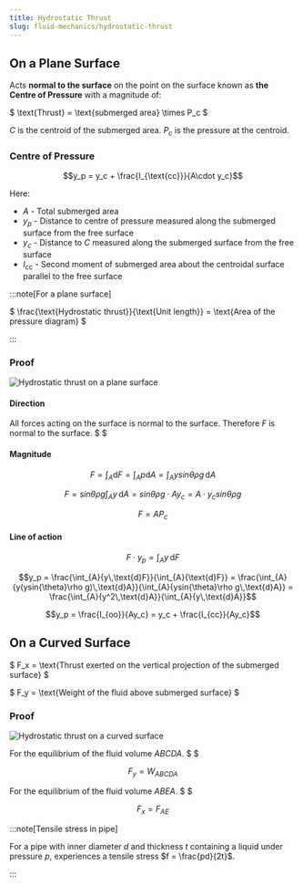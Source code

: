 ```yaml
---
title: Hydrostatic Thrust
slug: fluid-mechanics/hydrostatic-thrust
---
```


## On a Plane Surface

Acts **normal to the surface** on the point on the surface known as **the Centre
of Pressure** with a magnitude of:

$ \text{Thrust} = \text{submerged area} \times P_c $

$C$ is the centroid of the submerged area. $P_c$ is the pressure at the
centroid.

### Centre of Pressure

```math
y_p = y_c + \frac{I_{\text{cc}}}{A\cdot y_c}
```

Here:

- $A$ - Total submerged area
- $y_p$ - Distance to centre of pressure measured along the submerged surface
  from the free surface
- $y_c$ - Distance to $C$ measured along the submerged surface from the free
  surface
- $I_{\text{cc}}$ - Second moment of submerged area about the centroidal surface
  parallel to the free surface

:::note[For a plane surface]

$ \frac{\text{Hydrostatic thrust}}{\text{Unit length}} = \text{Area of the
pressure diagram} $

:::

### Proof

![Hydrostatic thrust on a plane surface](/fluids/hydrostatic-thrust-on-a-plane.jpeg)

#### Direction

All forces acting on the surface is normal to the surface. Therefore $F$ is
normal to the surface. $ $

#### Magnitude

```math
F = \int_A{\text{d}F}
= \int_A{p\text{d}A}
= \int_A{ysin{\theta}\rho g\, \text{d}A}
```

```math
F = sin{\theta}\rho g \int_A{y\,\text{d}A}
= sin{\theta}\rho g \cdot A y_{c}
= A\cdot {y_{c}sin{\theta}\rho g}
```

```math
F = AP_c
```

#### Line of action

```math
F \cdot y_p = \int_{A}{y\,\text{d}F}
```

```math
y_p = \frac{\int_{A}{y\,\text{d}F}}{\int_{A}{\text{d}F}}
= \frac{\int_{A}{y(ysin{\theta}\rho g)\,\text{d}A}}{\int_{A}{ysin{\theta}\rho g\,\text{d}A}}
= \frac{\int_{A}{y^2\,\text{d}A}}{\int_{A}{y\,\text{d}A}}
```

```math
y_p
= \frac{I_{oo}}{Ay_c}
= y_c + \frac{I_{cc}}{Ay_c}
```

## On a Curved Surface

$ F_x = \text{Thrust exerted on the vertical projection of the submerged
surface} $

$ F_y = \text{Weight of the fluid above submerged surface} $

### Proof

![Hydrostatic thrust on a curved surface](/fluids/hydrostatic-thrust-on-a-curved-surface.png)

For the equilibrium of the fluid volume $ABCDA$. $ $

```math
F_y = W_{ABCDA}
```

For the equilibrium of the fluid volume $ABEA$. $ $

```math
F_x = F_{AE}
```

:::note[Tensile stress in pipe]

For a pipe with inner diameter $d$ and thickness $t$ containing a liquid under
pressure $p$, experiences a tensile stress $f = \frac{pd}{2t}$.

:::
